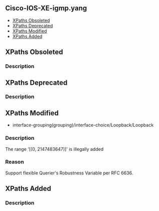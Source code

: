 ## Cisco-IOS-XE-igmp.yang


- [XPaths Obsoleted](#xpaths-obsoleted)
- [XPaths Deprecated](#xpaths-deprecated)
- [XPaths Modified](#xpaths-modified)
- [XPaths Added](#xpaths-added)

## XPaths Obsoleted

### Description

## XPaths Deprecated

### Description

## XPaths Modified

- interface-grouping(grouping)/interface-choice/Loopback/Loopback

### Description

The range '[(0, 2147483647)]' is illegally added

### Reason

Support flexible Querier's Robustness Variable per RFC 6636.

## XPaths Added

### Description
